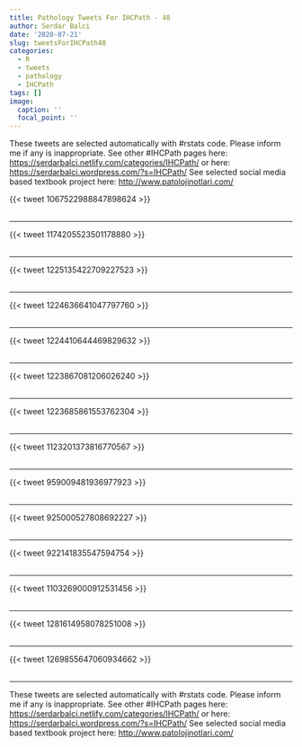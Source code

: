 ```yaml
---
title: Pathology Tweets For IHCPath - 48
author: Serdar Balci
date: '2020-07-21'
slug: tweetsForIHCPath48
categories:
  - R
  - tweets
  - pathology
  - IHCPath
tags: []
image:
  caption: ''
  focal_point: ''
---
```



These tweets are selected automatically with #rstats code. Please inform me if any is inappropriate.
See other #IHCPath pages here: https://serdarbalci.netlify.com/categories/IHCPath/  or here: https://serdarbalci.wordpress.com/?s=IHCPath/ 
See selected social media based textbook project here: http://www.patolojinotlari.com/

{{< tweet 1067522988847898624 >}}
<br>
<br>
<hr>
{{< tweet 1174205523501178880 >}}
<br>
<br>
<hr>
{{< tweet 1225135422709227523 >}}
<br>
<br>
<hr>
{{< tweet 1224636641047797760 >}}
<br>
<br>
<hr>
{{< tweet 1224410644469829632 >}}
<br>
<br>
<hr>
{{< tweet 1223867081206026240 >}}
<br>
<br>
<hr>
{{< tweet 1223685861553762304 >}}
<br>
<br>
<hr>
{{< tweet 1123201373816770567 >}}
<br>
<br>
<hr>
{{< tweet 959009481936977923 >}}
<br>
<br>
<hr>
{{< tweet 925000527808692227 >}}
<br>
<br>
<hr>
{{< tweet 922141835547594754 >}}
<br>
<br>
<hr>
{{< tweet 1103269000912531456 >}}
<br>
<br>
<hr>
{{< tweet 1281614958078251008 >}}
<br>
<br>
<hr>
{{< tweet 1269855647060934662 >}}
<br>
<br>
<hr>


These tweets are selected automatically with #rstats code. Please inform me if any is inappropriate.
See other #IHCPath pages here: https://serdarbalci.netlify.com/categories/IHCPath/  or here: https://serdarbalci.wordpress.com/?s=IHCPath/ 
See selected social media based textbook project here: http://www.patolojinotlari.com/
